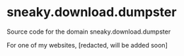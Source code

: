 # sneaky.download.dumpster
Source code for the domain sneaky.download.dumpster

For one of my websites, [redacted, will be added soon]
